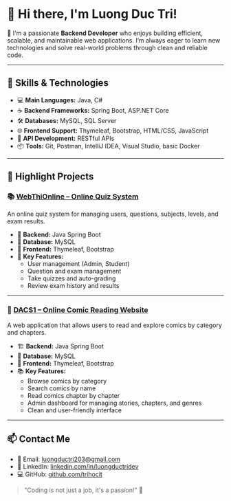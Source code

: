 # 👋 Hi there, I'm Luong Duc Tri!

🎯 I'm a passionate **Backend Developer** who enjoys building efficient, scalable, and maintainable web applications. I’m always eager to learn new technologies and solve real-world problems through clean and reliable code.

---

## 🔧 Skills & Technologies

- 💻 **Main Languages:** Java, C#
- ☕ **Backend Frameworks:** Spring Boot, ASP.NET Core
- 🛠️ **Databases:** MySQL, SQL Server
- 🌐 **Frontend Support:** Thymeleaf, Bootstrap, HTML/CSS, JavaScript
- 🔐 **API Development:** RESTful APIs
- 📦 **Tools:** Git, Postman, IntelliJ IDEA, Visual Studio, basic Docker

---

## 📌 Highlight Projects

### 📚 [WebThiOnline – Online Quiz System](https://github.com/trihocit/WebThiOnline)
An online quiz system for managing users, questions, subjects, levels, and exam results.

- 🚀 **Backend:** Java Spring Boot  
- 💾 **Database:** MySQL  
- 🎨 **Frontend:** Thymeleaf, Bootstrap  
- 🔐 **Key Features:**
  - User management (Admin, Student)
  - Question and exam management
  - Take quizzes and auto-grading
  - Review exam history and results

---

### 📖 [DACS1 – Online Comic Reading Website](https://github.com/HieuNghia6572/DACS1)
A web application that allows users to read and explore comics by category and chapters.

- 🏗️ **Backend:** Java Spring Boot  
- 💾 **Database:** MySQL  
- 🎨 **Frontend:** Thymeleaf, Bootstrap  
- 📚 **Key Features:**
  - Browse comics by category
  - Search comics by name
  - Read comics chapter by chapter
  - Admin dashboard for managing stories, chapters, and genres
  - Clean and user-friendly interface

---

## 📫 Contact Me

- 📧 Email: luongductri203@gmail.com  
- 💼 LinkedIn: [linkedin.com/in/luongductridev](https://www.linkedin.com/in/luongductridev)  
- 💻 GitHub: [github.com/trihocit](https://github.com/trihocit)  

> "Coding is not just a job, it's a passion!" 💙

